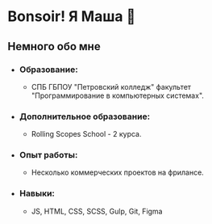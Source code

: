 
# Bonsoir! Я Маша :white_flower:
## Немного обо мне
* ### Образование:
    - СПБ ГБПОУ "Петровский колледж" факультет "Программирование в компьютерных системах".

* ### Дополнительное образование:
    - Rolling Scopes School - 2 курса.

* ### Опыт работы:
    - Несколько коммерческих проектов на фрилансе.

* ### Навыки:
    - JS, HTML, CSS, SCSS, Gulp, Git, Figma

